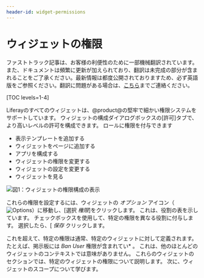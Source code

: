 ```yaml
---
header-id: widget-permissions
---
```


# ウィジェットの権限

<p class="alert alert-info"><span class="wysiwyg-color-blue120">ファストトラック記事は、お客様の利便性のために一部機械翻訳されています。また、ドキュメントは頻繁に更新が加えられており、翻訳は未完成の部分が含まれることをご了承ください。最新情報は都度公開されておりますため、必ず英語版をご参照ください。翻訳に問題がある場合は、<a href="mailto:support-content-jp@liferay.com">こちら</a>までご連絡ください。</span></p>

[TOC levels=1-4]

Liferayのすべてのウィジェットは、@product@の堅牢で細かい権限システムをサポートしています。 ウィジェットの構成ダイアログボックスの[許可]タブで、より高いレベルの許可を構成できます。 ロールに権限を付与できます

  - 表示テンプレートを追加する
  - ウィジェットをページに追加する
  - アプリを構成する
  - ウィジェットの権限を変更する
  - ウィジェットの設定を変更する
  - ウィジェットを見る

![図1：ウィジェットの権限構成の表示](../../../images/widget-permissions.png)

これらの権限を設定するには、ウィジェットの *オプション* アイコン（![Options](../../../images/icon-options.png)）に移動し、[選択 *権限*]をクリックします。 これは、役割の表を示しています。 チェックボックスを使用して、特定の権限を異なる役割に付与します。 選択したら、[ *保存* クリックします。

これを超えて、特定の権限は通常、特定のウィジェットに対して定義されます。 たとえば、掲示板には *Ban User* 権限が含まれてい* 。 これは、他のほとんどのウィジェットのコンテキストでは意味がありません。 これらのウィジェットのセクションでは、特定のウィジェットの権限について説明します。 次に、ウィジェットのスコープについて学びます。</p>

